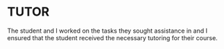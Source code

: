 # TUTOR
The student and I worked on the tasks they sought assistance in and I ensured that the student received the necessary tutoring for their course.

